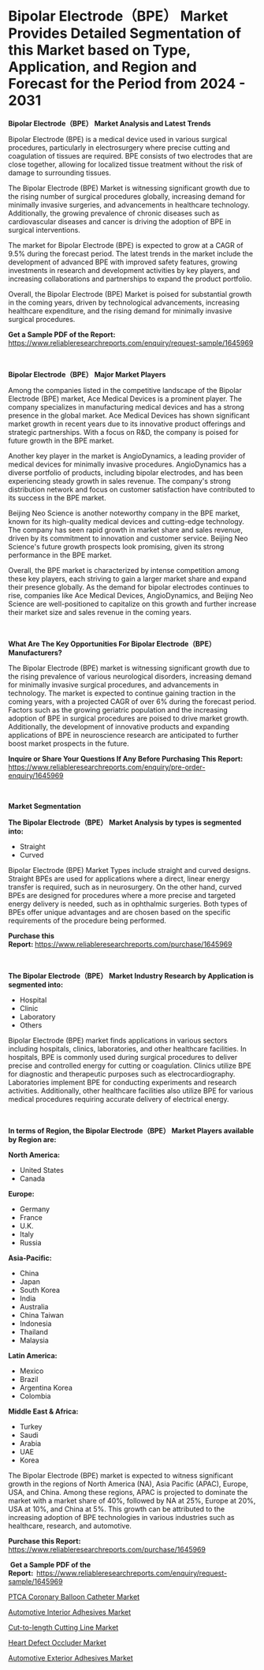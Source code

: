 <p><h1>Bipolar Electrode（BPE） Market Provides Detailed Segmentation of this Market based on Type, Application, and Region and Forecast for the Period from 2024 - 2031</h1></p><p><strong>Bipolar Electrode（BPE） Market Analysis and Latest Trends</strong></p>
<p><p>Bipolar Electrode (BPE) is a medical device used in various surgical procedures, particularly in electrosurgery where precise cutting and coagulation of tissues are required. BPE consists of two electrodes that are close together, allowing for localized tissue treatment without the risk of damage to surrounding tissues.</p><p>The Bipolar Electrode (BPE) Market is witnessing significant growth due to the rising number of surgical procedures globally, increasing demand for minimally invasive surgeries, and advancements in healthcare technology. Additionally, the growing prevalence of chronic diseases such as cardiovascular diseases and cancer is driving the adoption of BPE in surgical interventions.</p><p>The market for Bipolar Electrode (BPE) is expected to grow at a CAGR of 9.5% during the forecast period. The latest trends in the market include the development of advanced BPE with improved safety features, growing investments in research and development activities by key players, and increasing collaborations and partnerships to expand the product portfolio.</p><p>Overall, the Bipolar Electrode (BPE) Market is poised for substantial growth in the coming years, driven by technological advancements, increasing healthcare expenditure, and the rising demand for minimally invasive surgical procedures.</p></p>
<p><strong>Get a Sample PDF of the Report:&nbsp;</strong> <a href="https://www.reliableresearchreports.com/enquiry/request-sample/1645969">https://www.reliableresearchreports.com/enquiry/request-sample/1645969</a></p>
<p>&nbsp;</p>
<p><strong>Bipolar Electrode（BPE） Major Market Players</strong></p>
<p><p>Among the companies listed in the competitive landscape of the Bipolar Electrode (BPE) market, Ace Medical Devices is a prominent player. The company specializes in manufacturing medical devices and has a strong presence in the global market. Ace Medical Devices has shown significant market growth in recent years due to its innovative product offerings and strategic partnerships. With a focus on R&D, the company is poised for future growth in the BPE market.</p><p>Another key player in the market is AngioDynamics, a leading provider of medical devices for minimally invasive procedures. AngioDynamics has a diverse portfolio of products, including bipolar electrodes, and has been experiencing steady growth in sales revenue. The company's strong distribution network and focus on customer satisfaction have contributed to its success in the BPE market.</p><p>Beijing Neo Science is another noteworthy company in the BPE market, known for its high-quality medical devices and cutting-edge technology. The company has seen rapid growth in market share and sales revenue, driven by its commitment to innovation and customer service. Beijing Neo Science's future growth prospects look promising, given its strong performance in the BPE market.</p><p>Overall, the BPE market is characterized by intense competition among these key players, each striving to gain a larger market share and expand their presence globally. As the demand for bipolar electrodes continues to rise, companies like Ace Medical Devices, AngioDynamics, and Beijing Neo Science are well-positioned to capitalize on this growth and further increase their market size and sales revenue in the coming years.</p></p>
<p>&nbsp;</p>
<p><strong>What Are The Key Opportunities For Bipolar Electrode（BPE） Manufacturers?</strong></p>
<p><p>The Bipolar Electrode (BPE) market is witnessing significant growth due to the rising prevalence of various neurological disorders, increasing demand for minimally invasive surgical procedures, and advancements in technology. The market is expected to continue gaining traction in the coming years, with a projected CAGR of over 6% during the forecast period. Factors such as the growing geriatric population and the increasing adoption of BPE in surgical procedures are poised to drive market growth. Additionally, the development of innovative products and expanding applications of BPE in neuroscience research are anticipated to further boost market prospects in the future.</p></p>
<p><strong>Inquire or Share Your Questions If Any Before Purchasing This Report:</strong> <a href="https://www.reliableresearchreports.com/enquiry/pre-order-enquiry/1645969">https://www.reliableresearchreports.com/enquiry/pre-order-enquiry/1645969</a></p>
<p>&nbsp;</p>
<p><strong>Market Segmentation</strong></p>
<p><strong>The Bipolar Electrode（BPE） Market Analysis by types is segmented into:</strong></p>
<p><ul><li>Straight</li><li>Curved</li></ul></p>
<p><p>Bipolar Electrode (BPE) Market Types include straight and curved designs. Straight BPEs are used for applications where a direct, linear energy transfer is required, such as in neurosurgery. On the other hand, curved BPEs are designed for procedures where a more precise and targeted energy delivery is needed, such as in ophthalmic surgeries. Both types of BPEs offer unique advantages and are chosen based on the specific requirements of the procedure being performed.</p></p>
<p><strong>Purchase this Report:&nbsp;</strong><a href="https://www.reliableresearchreports.com/purchase/1645969">https://www.reliableresearchreports.com/purchase/1645969</a></p>
<p>&nbsp;</p>
<p><strong>The Bipolar Electrode（BPE） Market Industry Research by Application is segmented into:</strong></p>
<p><ul><li>Hospital</li><li>Clinic</li><li>Laboratory</li><li>Others</li></ul></p>
<p><p>Bipolar Electrode (BPE) market finds applications in various sectors including hospitals, clinics, laboratories, and other healthcare facilities. In hospitals, BPE is commonly used during surgical procedures to deliver precise and controlled energy for cutting or coagulation. Clinics utilize BPE for diagnostic and therapeutic purposes such as electrocardiography. Laboratories implement BPE for conducting experiments and research activities. Additionally, other healthcare facilities also utilize BPE for various medical procedures requiring accurate delivery of electrical energy.</p></p>
<p>&nbsp;</p>
<p><strong>In terms of Region, the Bipolar Electrode（BPE） Market Players available by Region are:</strong></p>
<p>
    <p> <strong> North America: </strong>
        <ul>
            <li>United States</li>
            <li>Canada</li>
        </ul>
        </p> 
    <p> <strong> Europe: </strong>
        <ul>
            <li>Germany</li>
            <li>France</li>
            <li>U.K.</li>
            <li>Italy</li>
            <li>Russia</li>
        </ul>
        </p> 
    <p> <strong> Asia-Pacific: </strong>
        <ul>
            <li>China</li>
            <li>Japan</li>
            <li>South Korea</li>
            <li>India</li>
            <li>Australia</li>
            <li>China Taiwan</li>
            <li>Indonesia</li>
            <li>Thailand</li>
            <li>Malaysia</li>
        </ul>
        </p> 
    <p> <strong> Latin America: </strong>
        <ul>
            <li>Mexico</li>
            <li>Brazil</li>
            <li>Argentina Korea</li>
            <li>Colombia</li>
        </ul>
        </p> 
    <p> <strong> Middle East & Africa: </strong>
        <ul>
            <li>Turkey</li>
            <li>Saudi</li>
            <li>Arabia</li>
            <li>UAE</li>
            <li>Korea</li>
        </ul>
    </p>
    </p>
<p><p>The Bipolar Electrode (BPE) market is expected to witness significant growth in the regions of North America (NA), Asia Pacific (APAC), Europe, USA, and China. Among these regions, APAC is projected to dominate the market with a market share of 40%, followed by NA at 25%, Europe at 20%, USA at 10%, and China at 5%. This growth can be attributed to the increasing adoption of BPE technologies in various industries such as healthcare, research, and automotive.</p></p>
<p><strong>Purchase this Report: </strong><a href="https://www.reliableresearchreports.com/purchase/1645969">https://www.reliableresearchreports.com/purchase/1645969</a></p>
<p>&nbsp;<strong>Get a Sample PDF of the Report:&nbsp;&nbsp;</strong><a href="https://www.reliableresearchreports.com/enquiry/request-sample/1645969">https://www.reliableresearchreports.com/enquiry/request-sample/1645969</a></p>
<p><strong></strong></p>
<p><p><a href="https://issuu.com/reportprime-2/docs/ptca-coronary-balloon-catheter-market-size-2030.pp">PTCA Coronary Balloon Catheter Market</a></p><p><a href="https://view.publitas.com/reportprime-1/automotive-interior-adhesives-market-offer-valuable-insights-into-market-size-market-share-market-trends-and-projections-spanning-from-2024-to-2031/">Automotive Interior Adhesives Market</a></p><p><a href="https://github.com/myacatherineblakecaczo9vcsw/Market-Research-Report-List-1/blob/main/cut-to-length-cutting-line-market.md">Cut-to-length Cutting Line Market</a></p><p><a href="https://issuu.com/reportprime-2/docs/heart-defect-occluder-market-size-2030.pptx">Heart Defect Occluder Market</a></p><p><a href="https://view.publitas.com/reportprime-1/automotive-exterior-adhesives-market-size-evaluating-its-market-trends-growth-and-projections-2024-2031/">Automotive Exterior Adhesives Market</a></p></p>